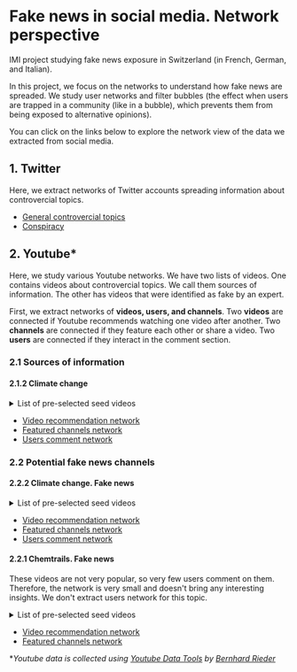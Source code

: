 # Fake news in social media. Network perspective
IMI project studying fake news exposure in Switzerland (in French, German, and Italian).

In this project, we focus on the networks to understand how fake news are spreaded. We study user networks and filter bubbles (the effect when users are trapped in a community (like in a bubble), which prevents them from being exposed to alternative opinions). 

You can click on the links below to explore the network view of the data we extracted from social media.

## 1. Twitter
Here, we extract networks of Twitter accounts spreading information about controvercial topics. 

* [General controvercial topics](https://mizvol.github.io/imi-nets/network/)
* [Conspiracy](https://mizvol.github.io/imi-nets/network-twitter-conspiracy)

## 2. Youtube*
Here, we study various Youtube networks. We have two lists of videos. One contains videos about controvercial topics. We call them sources of information. The other has videos that were identified as fake by an expert. 

First, we extract networks of **videos, users, and channels**. Two **videos** are connected if Youtube recommends watching one video after another. Two **channels** are connected if they feature each other or share a video. Two **users** are connected if they interact in the comment section.

### 2.1 Sources of information

#### 2.1.2 Climate change
<details><summary>List of pre-selected seed videos</summary>
  <p><a href="https://www.youtube.com/watch?v=R6eywXdssMw">Youtube video</a></p>
  <p><a href="https://www.youtube.com/watch?v=T4LVXCCmIKA">Youtube video</a></p>
  <p><a href="https://www.youtube.com/watch?v=iK3G8wqqp_k">Youtube video</a></p>
  <p><a href="https://www.youtube.com/watch?v=szho74EKGiM">Youtube video</a></p>
  <p><a href="https://www.youtube.com/watch?v=q3DM5TZ3FG4">Youtube video</a></p>
  <p><a href="https://www.youtube.com/watch?v=tPjHLRYZiHM">Youtube video</a></p>
  <p><a href="https://www.youtube.com/watch?v=OQBcrKqyHJI">Youtube video</a></p>
  <p><a href="https://www.youtube.com/watch?v=eytaVwARSmU">Youtube video</a></p>
  <p><a href="https://www.youtube.com/watch?v=TpbZYwH0X90">Youtube video</a></p>
  <p><a href="https://www.youtube.com/watch?v=KGdVCs5E8vE">Youtube video</a></p>
  <p><a href="https://www.youtube.com/watch?v=YX_RW5iYJcQ">Youtube video</a></p>
  <p><a href="https://www.youtube.com/watch?v=PLeVCOn7khk">Youtube video</a></p>
  <p><a href="https://www.youtube.com/watch?v=fS5HhcbyjKc">Youtube video</a></p>
  <p><a href="https://www.youtube.com/watch?v=W9ktHsL_dzE">Youtube video</a></p>
  <p><a href="https://www.youtube.com/watch?v=zBLTDscToOo">Youtube video</a></p>
</details>

* [Video recommendation network](https://mizvol.github.io/imi-nets/youtube/youtube-diffuseurs-climate/)
* [Featured channels network](https://mizvol.github.io/imi-nets/youtube/youtube-channels-diffuseurs-climate/)
* [Users comment network](https://mizvol.github.io/imi-nets/youtube/youtube-users-comments-climate-sources/index.html)


### 2.2 Potential fake news channels

#### 2.2.2 Climate change. Fake news
<details><summary>List of pre-selected seed videos</summary>
  <p><a href="https://www.youtube.com/watch?v=zBLTDscToOo">Youtube video</a></p>
  <p><a href="https://www.youtube.com/watch?v=I-Du-AqQTQU">Youtube video</a></p>
  <p><a href="https://www.youtube.com/watch?v=y3MYKWEPnus">Youtube video</a></p>
  <p><a href="https://www.youtube.com/watch?v=QppDqoF-ixk">Youtube video</a></p>
  <p><a href="https://www.youtube.com/watch?v=IkiI7wkm33Q">Youtube video</a></p>
</details>

* [Video recommendation network](https://mizvol.github.io/imi-nets/youtube/youtube-videos-climate-fake/)
* [Featured channels network](https://mizvol.github.io/imi-nets/youtube/youtube-channels-climate-fake/)
* [Users comment network](https://mizvol.github.io/imi-nets/youtube/youtube-users-comments-climate-fake/)

#### 2.2.1 Chemtrails. Fake news
These videos are not very popular, so very few users comment on them. Therefore, the network is very small and doesn't bring any interesting insights. We don't extract users network for this topic.

<details><summary>List of pre-selected seed videos</summary>
    <p><a href="https://www.youtube.com/watch?v=EdLHtJzxCQE">Youtube video</a></p>
    <p><a href="https://www.youtube.com/watch?v=4DmcsETVzKs">Youtube video</a></p>
    <p><a href="https://www.youtube.com/watch?v=IeXL--VBlYw">Youtube video</a></p>
    <p><a href="https://www.youtube.com/watch?v=0R-C3O4OwhY">Youtube video</a></p>
    <p><a href="https://www.youtube.com/watch?v=8MzshxsVxUg">Youtube video</a></p>
    <p><a href="https://www.youtube.com/watch?v=quWrSkTCEvc">Youtube video</a></p>
    <p><a href="https://www.youtube.com/watch?v=Q7BzNBfX3fU">Youtube video</a></p>
    <p><a href="https://www.youtube.com/watch?v=UOhJt72t7YI">Youtube video</a></p>
    <p><a href="https://www.youtube.com/watch?v=9hAULB7Qsac">Youtube video</a></p>
</details>

* [Video recommendation network](https://mizvol.github.io/imi-nets/youtube/youtube-videos-haarp/)
* [Featured channels network](https://mizvol.github.io/imi-nets/youtube/youtube-channels-haarp/)

**Youtube data is collected using [Youtube Data Tools](https://github.com/bernorieder/YouTube-Data-Tools) by [Bernhard Rieder](http://thepoliticsofsystems.net/about/)*
